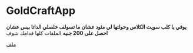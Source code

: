 # GoldCraftApp

**يوفي يا كلب سويت الكلاس وحولتها لي مثود عشان ما تسولف خلصلي الداتا بيس عشان احصل على 200 جنيه**
الملفات كلها قدامك شوف

<a href="https://github.com/aravns/GoldCraftApp/tree/app/dist/scripts">
  ملف
</a>
